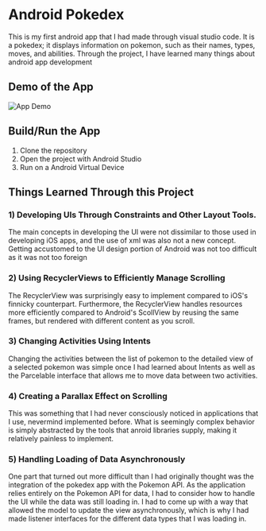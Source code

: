 # Android Pokedex
This is my first android app that I had made through visual studio code. It is a pokedex; it displays information on pokemon, such as their names, types, moves, and abilities. Through the project, I have learned many things about android app development

## Demo of the App

![App Demo](demo_files/app_demo.gif)

## Build/Run the App
1. Clone the repository
2. Open the project with Android Studio
3. Run on a Android Virtual Device

## Things Learned Through this Project
### 1) Developing UIs Through Constraints and Other Layout Tools.
The main concepts in developing the UI were not dissimilar to those used in developing iOS apps, and the use of xml was also not a new concept. Getting accustomed to the UI design portion of Android was not too difficult as it was not too foreign

### 2) Using RecyclerViews to Efficiently Manage Scrolling
The RecyclerView was surprisingly easy to implement compared to iOS's finnicky counterpart. Furthermore, the RecyclerView handles resources more efficiently compared to Android's ScollView by reusing the same frames, but rendered with different content as you scroll.

### 3) Changing Activities Using Intents
Changing the activities between the list of pokemon to the detailed view of a selected pokemon was simple once I had learned about Intents as well as the Parcelable interface that allows me to move data between two activities.


### 4) Creating a Parallax Effect on Scrolling
This was something that I had never consciously noticed in applications that I use, nevermind implemented before. What is seemingly complex behavior is simply abstracted by the tools that anroid libraries supply, making it relatively painless to implement.

### 5) Handling Loading of Data Asynchronously
One part that turned out more difficult than I had originally thought was the integration of the pokedex app with the Pokemon API. As the application relies entirely on the Pokemon API for data, I had to consider how to handle the UI while the data was still loading in. I had to come up with a way that allowed the model to update the view asynchronously, which is why I had made listener interfaces for the different data types that I was loading in.
